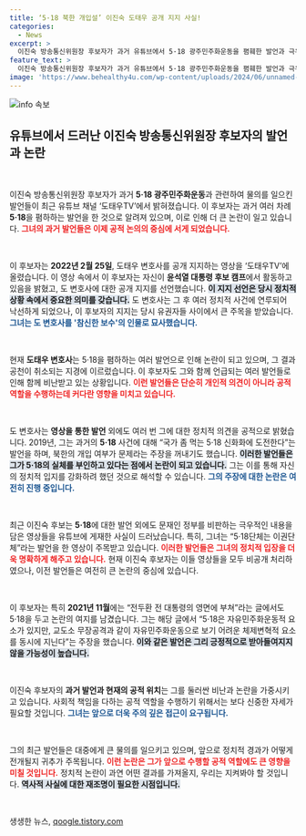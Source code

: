 ```yaml
---
title: ‘5·18 북한 개입설’ 이진숙 도태우 공개 지지 사실!
categories:
  - News
excerpt: >
  이진숙 방송통신위원장 후보자가 과거 유튜브에서 5·18 광주민주화운동을 폄훼한 발언과 극우적 색채의 영상들을 게시한 사실이 드러났다. 도태우 변호사에 대한 지지 선언도 함께 밝혀져, 논란이 확대되고 있다. 클릭하고 확인해보세요!
feature_text: >
  이진숙 방송통신위원장 후보자가 과거 유튜브에서 5·18 광주민주화운동을 폄훼한 발언과 극우적 색채의 영상들을 게시한 사실이 드러났다. 도태우 변호사에 대한 지지 선언도 함께 밝혀져, 논란이 확대되고 있다. 클릭하고 확인해보세요!
image: 'https://www.behealthy4u.com/wp-content/uploads/2024/06/unnamed-file.png'
---
```


<p><img src="https://www.behealthy4u.com/wp-content/uploads/2024/06/unnamed-file.png" alt="info 속보" /></p>

<h2 data-ke-size="size26">유튜브에서 드러난 이진숙 방송통신위원장 후보자의 발언과 논란</h2>

<p data-ke-size="size16">&nbsp;</p>

<p>이진숙 방송통신위원장 후보자가 과거 <strong>5·18 광주민주화운동</strong>과 관련하여 물의를 일으킨 발언들이 최근 유튜브 채널 ‘도태우TV’에서 밝혀졌습니다. 이 후보자는 과거 여러 차례 <strong>5·18</strong>을 폄하하는 발언을 한 것으로 알려져 있으며, 이로 인해 더 큰 논란이 일고 있습니다. <b><span style="color: #ee2323;">그녀의 과거 발언들은 이제 공적 논의의 중심에 서게 되었습니다.</span></b></p>

<p data-ke-size="size16">&nbsp;</p>

<p>이 후보자는 <strong>2022년 2월 25일</strong>, 도태우 변호사를 공개 지지하는 영상을 ‘도태우TV’에 올렸습니다. 이 영상 속에서 이 후보자는 자신이 <strong>윤석열 대통령 후보 캠프</strong>에서 활동하고 있음을 밝혔고, 도 변호사에 대한 공개 지지를 선언했습니다. <b><span style="background-color: #21538527;">이 지지 선언은 당시 정치적 상황 속에서 중요한 의미를 갖습니다.</span></b> 도 변호사는 그 후 여러 정치적 사건에 연루되어 낙선하게 되었으나, 이 후보자의 지지는 당시 유권자들 사이에서 큰 주목을 받았습니다. <b><span style="color: #1a5490;">그녀는 도 변호사를 '참신한 보수'의 인물로 묘사했습니다.</span></b></p>

<p data-ke-size="size16">&nbsp;</p>

<p>현재 <strong>도태우 변호사</strong>는 5·18을 폄하하는 여러 발언으로 인해 논란이 되고 있으며, 그 결과 공천이 취소되는 지경에 이르렀습니다. 이 후보자도 그와 함께 언급되는 여러 발언들로 인해 함께 비난받고 있는 상황입니다. <b><span style="color: #ee2323;">이런 발언들은 단순히 개인적 의견이 아니라 공적 역할을 수행하는데 커다란 영향을 미치고 있습니다.</span></b></p>

<p data-ke-size="size16">&nbsp;</p>

<p>도 변호사는 <strong>영상을 통한 발언</strong> 외에도 여러 번 그에 대한 정치적 의견을 공적으로 밝혔습니다. 2019년, 그는 과거의 <strong>5·18</strong> 사건에 대해 “국가 좀 먹는 5·18 신화화에 도전한다”는 발언을 하며, 북한의 개입 여부가 문제라는 주장을 꺼내기도 했습니다. <b><span style="background-color: #21538527;">이러한 발언들은 그가 5·18의 실체를 부인하고 있다는 점에서 논란이 되고 있습니다.</span></b> 그는 이를 통해 자신의 정치적 입지를 강화하려 했던 것으로 해석할 수 있습니다. <b><span style="color: #1a5490;">그의 주장에 대한 논란은 여전히 진행 중입니다.</span></b></p>

<p data-ke-size="size16">&nbsp;</p>

<p>최근 이진숙 후보는 <strong>5·18</strong>에 대한 발언 외에도 문재인 정부를 비판하는 극우적인 내용을 담은 영상들을 유튜브에 게재한 사실이 드러났습니다. 특히, 그녀는 “5·18단체는 이권단체”라는 발언을 한 영상이 주목받고 있습니다. <b><span style="color: #ee2323;">이러한 발언들은 그녀의 정치적 입장을 더욱 명확하게 해주고 있습니다.</span></b> 현재 이진숙 후보자는 이들 영상들을 모두 비공개 처리하였으나, 이전 발언들은 여전히 큰 논란의 중심에 있습니다.</p>

<p data-ke-size="size16">&nbsp;</p>

<p>이 후보자는 특히 <strong>2021년 11월</strong>에는 “전두환 전 대통령의 영면에 부쳐”라는 글에서도 5·18을 두고 논란의 여지를 남겼습니다. 그는 해당 글에서 “5·18은 자유민주화운동적 요소가 있지만, 교도소 무장공격과 같이 자유민주화운동으로 보기 어려운 체제변혁적 요소를 동시에 지닌다”는 주장을 했습니다. <b><span style="background-color: #21538527;">이와 같은 발언은 그리 긍정적으로 받아들여지지 않을 가능성이 높습니다.</span></b></p>

<p data-ke-size="size16">&nbsp;</p>

<p>이진숙 후보자의 <strong>과거 발언과 현재의 공적 위치</strong>는 그를 둘러싼 비난과 논란을 가중시키고 있습니다. 사회적 책임을 다하는 공적 역할을 수행하기 위해서는 보다 신중한 자세가 필요할 것입니다. <b><span style="color: #1a5490;">그녀는 앞으로 더욱 주의 깊은 접근이 요구됩니다.</span></b></p>

<p data-ke-size="size16">&nbsp;</p>

<p>그의 최근 발언들은 대중에게 큰 물의를 일으키고 있으며, 앞으로 정치적 경과가 어떻게 전개될지 귀추가 주목됩니다. <b><span style="color: #ee2323;">이런 논란은 그가 앞으로 수행할 공적 역할에도 큰 영향을 미칠 것입니다.</span></b> 정치적 논란이 과연 어떤 결과를 가져올지, 우리는 지켜봐야 할 것입니다. <b><span style="background-color: #21538527;">역사적 사실에 대한 재조명이 필요한 시점입니다.</span></b></p>

<p data-ke-size="size16">&nbsp;</p>
생생한 뉴스, <a href="https://qoogle.tistory.com" rel="dofollow">qoogle.tistory.com</a>


